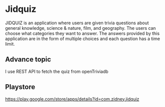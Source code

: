 # Jidquiz

JIDQUIZ is an application where users are given trivia questions about general knowledge, science & nature, film, and geography. The users can choose what categories they want to answer. The answers provided by this application are in the form of multiple choices and each question has a time limit.

## Advance topic
I use REST API to fetch the quiz from openTriviadb

## Playstore 

https://play.google.com/store/apps/details?id=com.zidney.jidquiz

